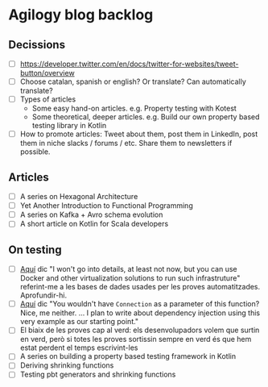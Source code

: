 # Agilogy blog backlog

## Decissions

- [ ] https://developer.twitter.com/en/docs/twitter-for-websites/tweet-button/overview
- [ ] Choose catalan, spanish or english? Or translate? Can automatically translate?
- [ ] Types of articles
  - Some easy hand-on articles. e.g. Property testing with Kotest
  - Some theoretical, deeper articles. e.g. Build our own property based testing library in Kotlin
- [ ] How to promote articles: Tweet about them, post them in LinkedIn, post them in niche slacks / forums / etc. Share them to newsletters if possible.

## Articles

- [ ] A series on Hexagonal Architecture
- [ ] Yet Another Introduction to Functional Programming
- [ ] A series on Kafka + Avro schema evolution
- [ ] A short article on Kotlin for Scala developers

## On testing

- [ ] [Aquí](../_drafts/testing-and-persistent-state.md) dic "I won't go into details, at least not now, but you can use Docker and other virtualization solutions to run such infrastruture" referint-me a les bases de dades usades per les proves automatitzades. Aprofundir-hi.
- [ ] [Aquí](../_drafts/testing-and-persistent-state.md) dic "You wouldn't have `Connection` as a parameter of this function? Nice, me neither. ... I plan to write about dependency injection using this very example as our starting point."
- [ ] El biaix de les proves cap al verd: els desenvolupadors volem que surtin en verd, però si totes les proves sortissin sempre en verd és que hem estat perdent el temps escrivint-les
- [ ] A series on building a property based testing framework in Kotlin
- [ ] Deriving shrinking functions
- [ ] Testing pbt generators and shrinking functions